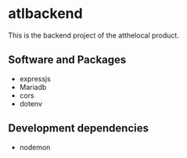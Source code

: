 # atlbackend
This is the backend project of the atthelocal product.


## Software and Packages

 - expressjs 
 - Mariadb
 - cors
 - dotenv

 ## Development dependencies
 
  - nodemon
